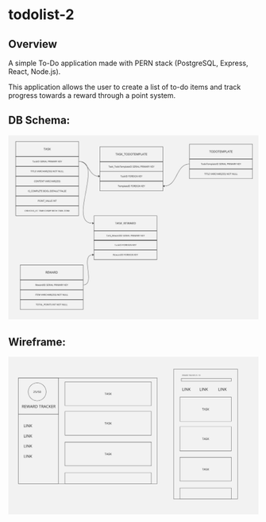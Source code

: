 # todolist-2

## Overview
A simple To-Do application made with PERN stack (PostgreSQL, Express, React, Node.js). 

This application allows the user to create a list of to-do items and track progress towards a reward through a point system.

## DB Schema:
![database schema](./DB_Diagram.png)

## Wireframe:
![todo list wireframe](./Wireframe.png)
